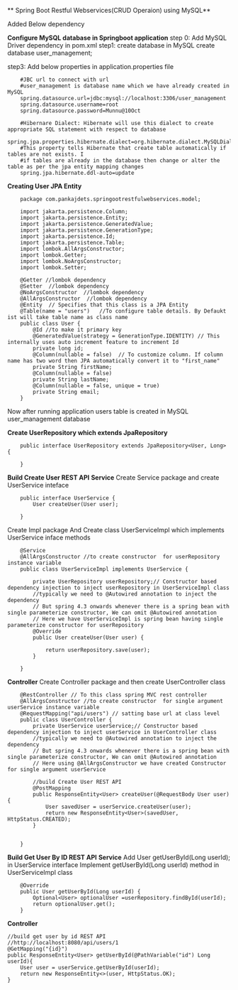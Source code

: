 ** Spring Boot Restful Webservices(CRUD Operaion) using MySQL**


Added Below dependency


**Configure MySQL database in Springboot application**
step 0: Add MySQL Driver dependency in pom.xml
step1: create database in MySQL
        create database user_management;

step3: Add below properties in application.properties file

        #JBC url to connect with url
        #user_management is database name which we have already created in MySQL
        spring.datasource.url=jdbc:mysql://localhost:3306/user_management
        spring.datasource.username=root
        spring.datasource.password=Munnu@10Oct

        #Hibernare Dialect: Hibernate will use this dialect to create appropriate SQL statement with respect to database
        spring.jpa.properties.hibernate.dialect=org.hibernate.dialect.MySQLDialect
        #This property tells Hibernate that create table automatically if tables are not exists. I
        #if tables are already in the database then change or alter the table as per the jpa entity mapping changes 
        spring.jpa.hibernate.ddl-auto=update


**Creating User JPA Entity**

        package com.pankajdets.springootrestfulwebservices.model;

        import jakarta.persistence.Column;
        import jakarta.persistence.Entity;
        import jakarta.persistence.GeneratedValue;
        import jakarta.persistence.GenerationType;
        import jakarta.persistence.Id;
        import jakarta.persistence.Table;
        import lombok.AllArgsConstructor;
        import lombok.Getter;
        import lombok.NoArgsConstructor;
        import lombok.Setter;

        @Getter //lombok dependency
        @Setter  //lombok dependency
        @NoArgsConstructor  //lombok dependency
        @AllArgsConstructor  //lombok dependency
        @Entity  // Specifies that this class is a JPA Entity
        @Table(name = "users")   //To configure table details. By Defaukt ist will take table name as class name
        public class User {
            @Id //to make it primary key
            @GeneratedValue(strategy = GenerationType.IDENTITY) // This internally uses auto increment feature to increment Id
            private long id;
            @Column(nullable = false)  // To customize column. If column name has two word then JPA automatically convert it to "first_name"
            private String firstName;
            @Column(nullable = false)
            private String lastName;
            @Column(nullable = false, unique = true)
            private String email;
        }

Now after running application users table is created in MySQL user_management database

**Create UserRepository which extends JpaRepository**

        public interface UserRepository extends JpaRepository<User, Long> {
            
        }

**Build Create User REST API**
**Service**
Create Service package and create UserService inteface

        public interface UserService {
            User createUser(User user);
            
        }

Create Impl package
And Create class UserServiceImpl which implements  UserService inface methods

        @Service
        @AllArgsConstructor //to create constructor  for userRepository instance variable 
        public class UserServiceImpl implements UserService {

            private UserRepository userRepository;// Constructor based dependency injection to inject userRepository in UserServiceImpl class
            //typically we need to @Autowired annotation to inject the dependency
            // But spring 4.3 onwards whenever there is a spring bean with single parameterize constructor, We can omit @Autowired annotation
            // Here we have UserServiceImpl is spring bean having single parameterize constructor for userRepository
            @Override
            public User createUser(User user) {
                
                return userRepository.save(user);
            }
            
        }

**Controller**
Create Controller package and then create UserController class

        @RestController // To this class spring MVC rest controller
        @AllArgsConstructor //to create constructor  for single argument  userService instance variable
        @RequestMapping("api/users") // satting base url at class level
        public class UserController {
            private UserService userService;// Constructor based dependency injection to inject userService in UserController class
            //typically we need to @Autowired annotation to inject the dependency
            // But spring 4.3 onwards whenever there is a spring bean with single parameterize constructor, We can omit @Autowired annotation
            // Here using @AllArgsConstructor we have created Constructor for single argument userService 
            
            //build Create User REST API
            @PostMapping
            public ResponseEntity<User> createUser(@RequestBody User user){
                User savedUser = userService.createUser(user);
                return new ResponseEntity<User>(savedUser, HttpStatus.CREATED);
            }

            
        }

**Build Get User By ID REST API**
**Service**
    Add User getUserById(Long userId);  in UserService interface
    Implement getUserById(Long userId) method in UserServiceImpl class

        @Override
        public User getUserById(Long userId) {
            Optional<User> optionalUser =userRepository.findById(userId);
            return optionalUser.get();
        }

**Controller**

    //build get user by id REST API
    //http://localhost:8080/api/users/1
    @GetMapping("{id}")
    public ResponseEntity<User> getUserById(@PathVariable("id") Long userId){
        User user = userService.getUserById(userId);
        return new ResponseEntity<>(user, HttpStatus.OK);
    }

    


